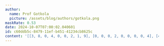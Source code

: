 ```yaml
---
author:
  name: Prof Gotkola
  picture: /assets/blog/authors/gotkola.png
maskRate: 0.53
date: 2024-10-07T07:00:02.040601
id: c60ddb5c-8479-11ef-b451-41234cb8625c
content: '[[3, 8, 0, 4, 0, 0, 2, 1, 9], [0, 0, 0, 2, 0, 0, 0, 0, 4], [4, 0, 0, 3, 0, 0, 0, 0, 7], [6, 0, 3, 7, 2, 0, 5, 4, 8], [9, 5, 4, 0, 0, 1, 3, 0, 0], [0, 0, 0, 5, 0, 4, 0, 0, 0], [0, 0, 0, 0, 8, 0, 4, 2, 1], [1, 4, 0, 6, 5, 2, 0, 8, 3], [0, 2, 0, 1, 0, 0, 0, 0, 5]]'
---
```

